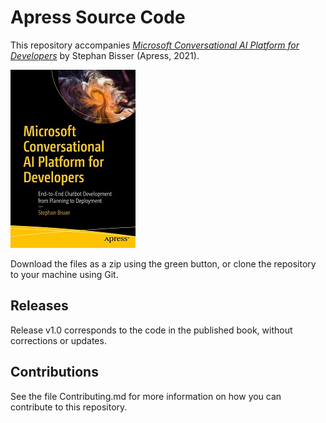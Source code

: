 # Apress Source Code

This repository accompanies [*Microsoft Conversational AI Platform for Developers*](https://www.apress.com/9781484268360) by Stephan Bisser (Apress, 2021).

[comment]: #cover
![Cover image](9781484268360.jpg)

Download the files as a zip using the green button, or clone the repository to your machine using Git.

## Releases

Release v1.0 corresponds to the code in the published book, without corrections or updates.

## Contributions

See the file Contributing.md for more information on how you can contribute to this repository.